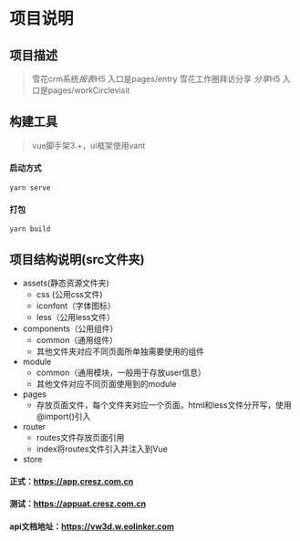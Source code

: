 # 项目说明

## 项目描述
> 雪花crm系统*报表*H5 入口是pages/entry
> 雪花工作圈拜访分享 *分享*H5 入口是pages/workCirclevisit

## 构建工具
> vue脚手架3.+，ui框架使用vant

#### 启动方式
```
yarn serve
```

#### 打包
```
yarn build
```

## 项目结构说明(src文件夹)
* assets(静态资源文件夹)
    * css (公用css文件)
    * iconfont（字体图标）
    * less（公用less文件）
* components（公用组件）
    * common（通用组件）
    * 其他文件夹对应不同页面所单独需要使用的组件
* module
    * common（通用模块，一般用于存放user信息）
    * 其他文件对应不同页面使用到的module
* pages
    * 存放页面文件，每个文件夹对应一个页面，html和less文件分开写，使用@import()引入
* router
    * routes文件存放页面引用
    * index将routes文件引入并注入到Vue
* store

#### 正式：https://app.cresz.com.cn
#### 测试：https://appuat.cresz.com.cn
#### api文档地址：https://vw3d.w.eolinker.com